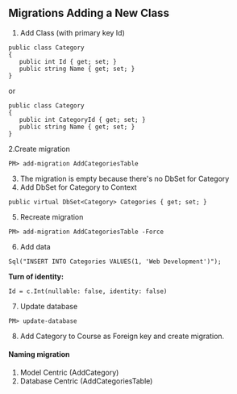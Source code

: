 ﻿## Migrations Adding a New Class
1. Add Class (with primary key Id)
```
public class Category
{
   public int Id { get; set; } 
   public string Name { get; set; }
}
```
or
```
public class Category
{
   public int CategoryId { get; set; } 
   public string Name { get; set; }
}
```
2.Create migration 
```
PM> add-migration AddCategoriesTable
```
3. The migration is empty because there's no DbSet for Category
4. Add DbSet for Category to Context
```
public virtual DbSet<Category> Categories { get; set; }
```
5. Recreate migration
```
PM> add-migration AddCategoriesTable -Force
```
6. Add data
```
Sql("INSERT INTO Categories VALUES(1, 'Web Development')");
```
**Turn of identity:**
```
Id = c.Int(nullable: false, identity: false)
```
7. Update database
```
PM> update-database
```
8. Add Category to Course as Foreign key and create migration.

#### Naming migration
1. Model Centric (AddCategory)
2. Database Centric (AddCategoriesTable)